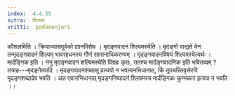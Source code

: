 ```yaml
---
index:  4.4.55
sutra:  शिल्पम्
vritti:  padamanjari
---
```


कौशलमिति । क्रियाभ्यासपूर्वको ज्ञानविशेषः । मृदङ्गवादनं शिल्पमस्येति । मृदङ्गो वाद्यते येन तन्मृदङ्गवादनं शिल्पम् भावसाधनस्य गौणं सामानाधिकरण्यम् । मृदङ्गवादनविषयं शिल्पमस्येत्यर्थः । मार्दङ्गिक इति ।
ननु मृदङ्गवादनं शल्पिमस्येति विग्रहः कृतः, ततश्च मार्दङ्गवादनिक इति भवितव्यम् ? तत्राह---मृदङ्गेत्यादि । मृदङ्गवादनशब्दात्तु प्रत्ययो न भवत्यनभिधानात्, किं तूपचरितवृत्तेरपि मृदङ्गशब्दादेव भवति । अत एवानभिधानात् मृदङ्गनिष्पादनं श्लिपमस्य मार्दङ्गिकः कुम्भकार इत्यत्र न भवति ।।
